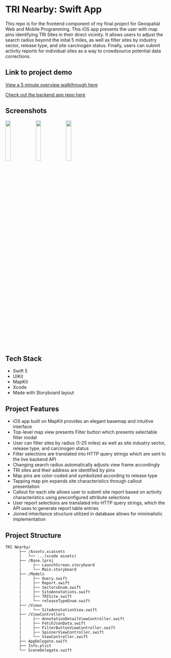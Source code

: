 <h1>TRI Nearby:  Swift App</h1>
This repo is for the frontend component of my final project for Geospatial Web and Mobile Programming.  This iOS app presents the user with map pins identifying TRI Sites in their direct vicinity.  It allows users to adjust the search radius beyond the inital 5 miles, as well as filter sites by industry sector, release type, and site carcinogen status.  Finally, users can submit activity reports for individual sites as a way to crowdsource potential data corrections.

<h2>Link to project demo</h2>

[View a 5 minute overview walkthrough here](https://youtu.be/jYbpUzD-KjI)

[Check out the backend app repo here](https://github.com/bstrock/tri_nearby_python_fastapi)

<h2>Screenshots</h2>

<img src="https://github.com/bstrock/tri_nearby_swift_mapkit/blob/main/tri-screenshot-1.png" width="18%"></img> 
<img src="https://github.com/bstrock/tri_nearby_swift_mapkit/blob/main/tri-screenshot-2.png" width="18%"></img>
<img src="https://github.com/bstrock/tri_nearby_swift_mapkit/blob/main/tri-screenshot-3.png" width="18%"></img>

<h2>Tech Stack</h2>

* Swift 5
* UIKit
* MapKit
* Xcode
* Made with Storyboard layout

<h2>Project Features</h2>

* iOS app built on MapKit provides an elegant basemap and intuitive interface
* Top-level map view presents Filter button which presents selectable filter modal
* User can filter sites by radius (1-25 miles) as well as site industry sector, release type, and carcinogen status
* Filter selections are translated into HTTP query strings which are sent to the live backend API
* Changing search radius automatically adjusts view frame accordingly
* TRI sites and their address are identified by pins
* Map pins are color-coded and symbolized according to release type
* Tapping map pin expands site characteristics through callout presentation
* Callout for each site allows user to submit site report based on activity characteristics using preconfigured attribute selections
* User report selections are translated into HTTP query strings, which the API uses to generate report table entries
* Joined inheritance structure utilized in database allows for minimalistic implementation

<h2>Project Structure</h2>

```
TRI Nearby/
      ├── /Assets.xcassets
      |   └── ...(xcode assets)
      ├── /Base.lproj
      |     ├── LaunchScreen.storyboard
      |     └── Main.storyboard
      ├── /Models
      |     ├── Query.swift
      |     ├── Report.swift
      |     ├── SectorsEnum.swift
      |     ├── SiteAnnotations.swift
      |     ├── TRISite.swift
      |     └── releaseTypeEnum.swift
      ├── /Views
      |     └── SiteAnnotationView.swift
      ├── /ViewControllers
      |     ├── AnnotationDetailViewController.swift
      |     ├── FetchJsonData.swift
      |     ├── FilterButtonViewController.swift
      |     ├── SpinnerViewController.swift
      |     └── ViewController.swift
      ├── AppDelegate.swift
      ├── Info.plist
      └── SceneDelegate.swift
```
